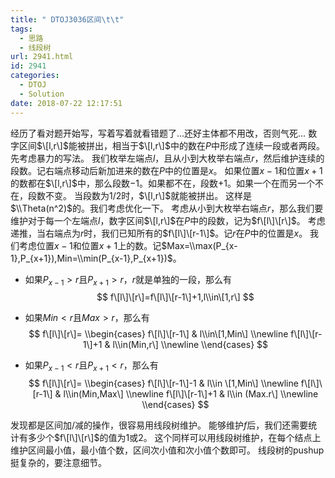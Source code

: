 ```yaml
---
title: " DTOJ3036区间\t\t"
tags:
  - 思路
  - 线段树
url: 2941.html
id: 2941
categories:
  - DTOJ
  - Solution
date: 2018-07-22 12:17:51
---
```


经历了看对题开始写，写着写着就看错题了…还好主体都不用改，否则气死… 数字区间$\[l,r\]$能被拼出，相当于$\[l,r\]$中的数在$P$中形成了连续一段或者两段。 先考虑暴力的写法。 我们枚举左端点$l$，且从小到大枚举右端点$r$，然后维护连续的段数。记右端点移动后新加进来的数在$P$中的位置是$x$。 如果位置$x-1$和位置$x+1$的数都在$\[l,r\]$中，那么段数$-1$。如果都不在，段数$+1$。如果一个在而另一个不在，段数不变。 当段数为$1/2$时，$\[l,r\]$就能被拼出。 这样是$\\Theta(n^2)$的。我们考虑优化一下。 考虑从小到大枚举右端点$r$，那么我们要维护对于每一个左端点$l$，数字区间$\[l,r\]$在$P$中的段数，记为$f\[l\]\[r\]$。 考虑递推，当右端点为$r$时，我们已知所有的$f\[l\]\[r-1\]$。记$r$在$P$中的位置是$x$。 我们考虑位置$x-1$和位置$x+1$上的数。记$Max=\\max(P_{x-1},P_{x+1}),Min=\\min(P_{x-1},P_{x+1})$。

*   如果$P_{x-1}>r$且$P_{x+1}>r$，$r$就是单独的一段，那么有 $$ f\[l\]\[r\]=f\[l\]\[r-1\]+1,l\\in\[1,r\] $$
*   如果$Min<r$且$Max>r$，那么有 $$ f\[l\]\[r\]= \\begin{cases} f\[l\]\[r-1\] & l\\in\[1,Min\] \\newline f\[l\]\[r-1\]+1 & l\\in(Min,r\] \\newline \\end{cases} $$

*   如果$P_{x-1}<r$且$P_{x+1}<r$，那么有 $$ f\[l\]\[r\]= \\begin{cases} f\[l\]\[r-1\]-1 & l\\in \[1,Min\] \\newline f\[l\]\[r-1\] & l\\in(Min,Max\] \\newline f\[l\]\[r-1\]+1 & l\\in (Max.r\] \\newline \\end{cases} $$

发现都是区间加/减的操作，很容易用线段树维护。 能够维护$f$后，我们还需要统计有多少个$f\[l\]\[r\]$的值为$1$或$2$。 这个同样可以用线段树维护，在每个结点上维护区间最小值，最小值个数，区间次小值和次小值个数即可。 线段树的pushup挺复杂的，要注意细节。